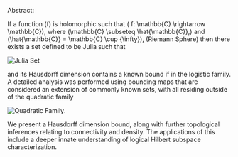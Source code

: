 Abstract: 

If a function \(f\) is holomorphic such that \( f: \mathbb{C} \rightarrow \mathbb{C}\), where \(\mathbb{C} \subseteq \hat{\mathbb{C}},\) and \(\hat{\mathbb{C}} = \mathbb{C} \cup \{\infty\}\), (Riemann Sphere) then there exists a set defined to be Julia such that 

![Julia Set](latex_images/equation_1.png)

and its Hausdorff dimension contains a known bound if in the logistic family. A detailed analysis was performed using bounding maps that are considered an extension of commonly known sets, with all residing outside of the quadratic family 

![Quadratic Family](latex_images/equation_2.png).

We present a Hausdorff dimension bound, along with further topological inferences relating to connectivity and density. The applications of this include a deeper innate understanding of logical Hilbert subspace characterization.
